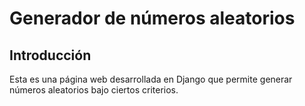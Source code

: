 # Generador de números aleatorios

## Introducción

Esta es una página web desarrollada en Django que permite generar números aleatorios bajo ciertos criterios.
